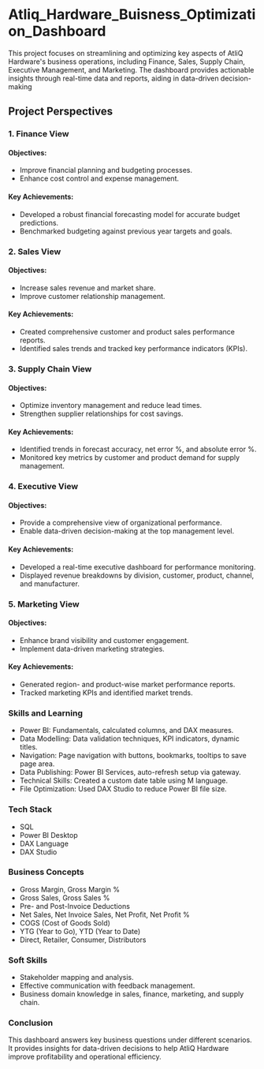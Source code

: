 # Atliq_Hardware_Buisness_Optimization_Dashboard
  This project focuses on streamlining and optimizing key aspects of AtliQ Hardware's business operations, including Finance, Sales, Supply Chain, Executive Management, and Marketing. The dashboard provides actionable insights through real-time data and reports, aiding in data-driven decision-making
## Project Perspectives
### 1. Finance View
#### Objectives:
- Improve financial planning and budgeting processes.
- Enhance cost control and expense management.
#### Key Achievements:
- Developed a robust financial forecasting model for accurate budget predictions.
- Benchmarked budgeting against previous year targets and goals.
### 2. Sales View
#### Objectives:
- Increase sales revenue and market share.
- Improve customer relationship management.
#### Key Achievements:
- Created comprehensive customer and product sales performance reports.
- Identified sales trends and tracked key performance indicators (KPIs).
### 3. Supply Chain View
#### Objectives:
- Optimize inventory management and reduce lead times.
- Strengthen supplier relationships for cost savings.
#### Key Achievements:
- Identified trends in forecast accuracy, net error %, and absolute error %.
- Monitored key metrics by customer and product demand for supply management.
### 4. Executive View
#### Objectives:
- Provide a comprehensive view of organizational performance.
- Enable data-driven decision-making at the top management level.
#### Key Achievements:
- Developed a real-time executive dashboard for performance monitoring.
- Displayed revenue breakdowns by division, customer, product, channel, and manufacturer.
### 5. Marketing View
#### Objectives:
- Enhance brand visibility and customer engagement.
- Implement data-driven marketing strategies.
#### Key Achievements:
- Generated region- and product-wise market performance reports.
- Tracked marketing KPIs and identified market trends.
### Skills and Learning
- Power BI: Fundamentals, calculated columns, and DAX measures.
- Data Modelling: Data validation techniques, KPI indicators, dynamic titles.
- Navigation: Page navigation with buttons, bookmarks, tooltips to save page area.
- Data Publishing: Power BI Services, auto-refresh setup via gateway.
- Technical Skills: Created a custom date table using M language.
- File Optimization: Used DAX Studio to reduce Power BI file size.
### Tech Stack
- SQL
- Power BI Desktop
- DAX Language
- DAX Studio
### Business Concepts
- Gross Margin, Gross Margin %
- Gross Sales, Gross Sales %
- Pre- and Post-Invoice Deductions
- Net Sales, Net Invoice Sales, Net Profit, Net Profit %
- COGS (Cost of Goods Sold)
- YTG (Year to Go), YTD (Year to Date)
- Direct, Retailer, Consumer, Distributors
### Soft Skills
- Stakeholder mapping and analysis.
- Effective communication with feedback management.
- Business domain knowledge in sales, finance, marketing, and supply chain.
### Conclusion
This dashboard answers key business questions under different scenarios. It provides insights for data-driven decisions to help AtliQ Hardware improve profitability and operational efficiency.

